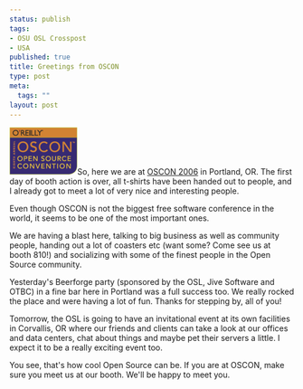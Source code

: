```yaml
--- 
status: publish
tags: 
- OSU OSL Crosspost
- USA
published: true
title: Greetings from OSCON
type: post
meta: 
  tags: ""
layout: post
---
```

<img id="image83" src="/media/wp/2006/07/oscon-small.png" alt="OSCON Logo" class="alignright" />So, here we are at <a href="http://conferences.oreillynet.com/os2006/" target="_blank">OSCON 2006</a> in Portland, OR. The first day of booth action is over, all t-shirts have been handed out to people, and I already got to meet a lot of very nice and interesting people.

Even though OSCON is not the biggest free software conference in the world, it seems to be one of the most important ones.

We are having a blast here, talking to big business as well as community people, handing out a lot of coasters etc (want some? Come see us at booth 810!) and socializing with some of the finest people in the Open Source community.

Yesterday's Beerforge party (sponsored by the OSL, Jive Software and OTBC) in a fine bar here in Portland was a full success too. We really rocked the place and were having a lot of fun. Thanks for stepping by, all of you!

Tomorrow, the OSL is going to have an invitational event at its own facilities in Corvallis, OR where our friends and clients can take a look at our offices and data centers, chat about things and maybe pet their servers a little. I expect it to be a really exciting event too.

You see, that's how cool Open Source can be. If you are at OSCON, make sure you meet us at our booth. We'll be happy to meet you.
